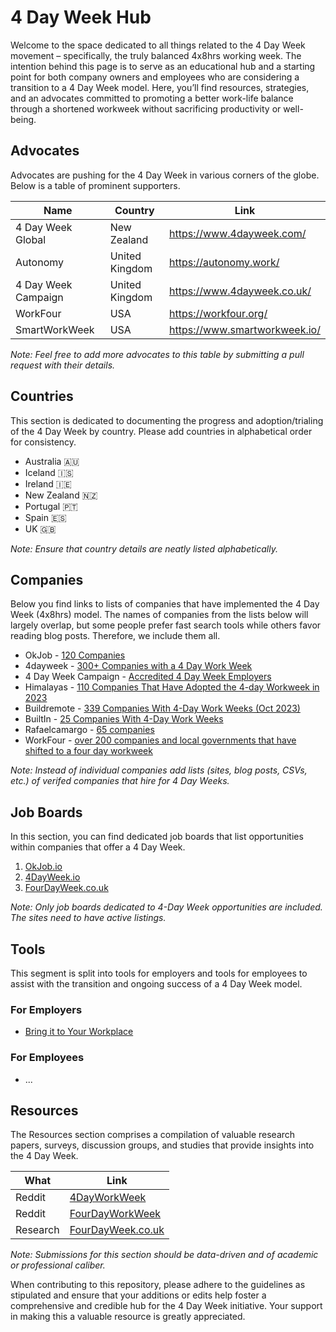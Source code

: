 # 4 Day Week Hub

Welcome to the space dedicated to all things related to the 4 Day Week movement – specifically, the truly balanced 4x8hrs working week. The intention behind this page is to serve as an educational hub and a starting point for both company owners and employees who are considering a transition to a 4 Day Week model. Here, you’ll find resources, strategies, and an advocates committed to promoting a better work-life balance through a shortened workweek without sacrificing productivity or well-being.

## Advocates

Advocates are pushing for the 4 Day Week in various corners of the globe. Below is a table of prominent supporters.

| Name              | Country       | Link                                 |
|-------------------|---------------|--------------------------------------|
| 4 Day Week Global        | New Zealand     | https://www.4dayweek.com/                           |
| Autonomy        | United Kingdom     | https://autonomy.work/                           |
| 4 Day Week Campaign        | United Kingdom     | https://www.4dayweek.co.uk/                           |
| WorkFour               | USA           | https://workfour.org/                                 |
| SmartWorkWeek              | USA           | https://www.smartworkweek.io/                                  |

*Note: Feel free to add more advocates to this table by submitting a pull request with their details.*

## Countries

This section is dedicated to documenting the progress and adoption/trialing of the 4 Day Week by country. Please add countries in alphabetical order for consistency.

- Australia 🇦🇺
- Iceland 🇮🇸 
- Ireland 🇮🇪
- New Zealand 🇳🇿
- Portugal 🇵🇹
- Spain 🇪🇸
- UK 🇬🇧 

*Note: Ensure that country details are neatly listed alphabetically.*

## Companies

Below you find links to lists of companies that have implemented the 4 Day Week (4x8hrs) model. The names of companies from the lists below will largely overlap, but some people prefer fast search tools while others favor reading blog posts. Therefore, we include them all. 

- OkJob - [120 Companies](https://www.okjob.io/companies)
- 4dayweek - [300+ Companies with a 4 Day Work Week](https://4dayweek.io/companies)
- 4 Day Week Campaign - [Accredited 4 Day Week Employers](https://www.4dayweek.co.uk/employers)
- Himalayas - [110 Companies That Have Adopted the 4-day Workweek in 2023](https://himalayas.app/advice/companies-with-4-day-workweeks)
- Buildremote - [339 Companies With 4-Day Work Weeks (Oct 2023)](https://buildremote.co/four-day-week/4-day-work-week-companies/)
- BuiltIn - [25 Companies With 4-Day Work Weeks](https://builtin.com/company-culture/companies-with-4-day-work-weeks)
- Rafaelcamargo - [65 companies](https://4dayweek.rafaelcamargo.com/)
- WorkFour - [over 200 companies and local governments that have shifted to a four day workweek](https://workfour.org/company-directory)

*Note: Instead of individual companies add lists (sites, blog posts, CSVs, etc.) of verifed companies that hire for 4 Day Weeks.*

## Job Boards

In this section, you can find dedicated job boards that list opportunities within companies that offer a 4 Day Week.

1. [OkJob.io](https://www.okjob.io/jobs)
2. [4DayWeek.io](https://4dayweek.io)
3. [FourDayWeek.co.uk](https://fourdayweek.co.uk/)

*Note: Only job boards dedicated to 4-Day Week opportunities are included. The sites need to have active listings.*

## Tools

This segment is split into tools for employers and tools for employees to assist with the transition and ongoing success of a 4 Day Week model.

### For Employers

- [Bring it to Your Workplace](https://workfour.org/bring-4dw-to-your-workplace)

### For Employees

- ...

## Resources

The Resources section comprises a compilation of valuable research papers, surveys, discussion groups, and studies that provide insights into the 4 Day Week.

What       | Link                                 |
---------------|--------------------------------------|
Reddit     | [4DayWorkWeek](https://www.reddit.com/r/4DayWorkWeek/) |
Reddit     | [FourDayWorkWeek](https://www.reddit.com/r/FourDayWorkWeek/) |
Research     | [FourDayWeek.co.uk ](https://www.4dayweek.co.uk/research) |



*Note: Submissions for this section should be data-driven and of academic or professional caliber.*

When contributing to this repository, please adhere to the guidelines as stipulated and ensure that your additions or edits help foster a comprehensive and credible hub for the 4 Day Week initiative. Your support in making this a valuable resource is greatly appreciated.
